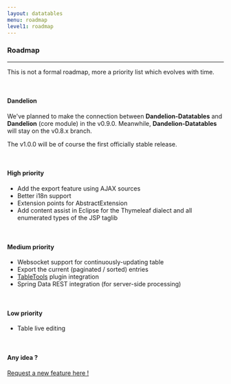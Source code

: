 ```yaml
---
layout: datatables
menu: roadmap
level1: roadmap
---
```


<h3>Roadmap</h3>
<hr />

This is not a formal roadmap, more a priority list which evolves with time.

<br />
<h4>Dandelion</h4>

We've planned to make the connection between **Dandelion-Datatables** and **Dandelion** (core module) in the v0.9.0. Meanwhile, **Dandelion-Datatables** will stay on the v0.8.x branch.

The v1.0.0 will be of course the first officially stable release.

<br />
<h4>High priority</h4>

 * Add the export feature using AJAX sources
 * Better i18n support
 * Extension points for AbstractExtension
 * Add content assist in Eclipse for the Thymeleaf dialect and all enumerated types of the JSP taglib 
 
 
<br />
<h4>Medium priority</h4>

 * Websocket support for continuously-updating table
 * Export the current (paginated / sorted) entries
 * [TableTools](http://datatables.net/extras/tabletools/) plugin integration
 * Spring Data REST integration (for server-side processing)

<br />
<h4>Low priority</h4>

 * Table live editing

<br />
<h4>Any idea ?</h4>

[Request a new feature here !](https://github.com/dandelion/issues/issues/new)
